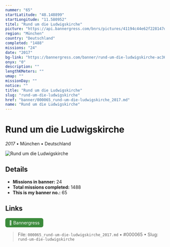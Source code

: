 ```yaml
---
nummer: "65"
startLatitude: "48.148899"
startLongitude: "11.580952"
titel: "Rund um die Ludwigskirche"
picture: "https://api.bannergress.com/bnrs/pictures/41194c44e62f228147d66dbcb6a8e51b"
region: "München"
country: "Deutschland"
completed: "1488"
missions: "24"
date: "2017"
bg-link: "https://bannergress.com/banner/rund-um-die-ludwigskirche-ac36"
onyx: "0"
description: ""
lengthKMeters: ""
umap: ""
missionDay: ""
notice: ""
title: "Rund um die Ludwigskirche"
slug: "rund-um-die-ludwigskirche"
href: "banner/000065_rund-um-die-ludwigskirche_2017.md"
name: "Rund um die Ludwigskirche"
---
```

# Rund um die Ludwigskirche

*2017* • München • Deutschland

![Rund um die Ludwigskirche](https://api.bannergress.com/bnrs/pictures/41194c44e62f228147d66dbcb6a8e51b)



## Details

- **Missions in banner:** 24
- **Total missions completed:** 1488
- **This is my banner no.:** 65





## Links
<a href="https://bannergress.com/banner/rund-um-die-ludwigskirche-ac36" target="_blank" style="display:inline-block;margin-right:8px;padding:6px 12px;background:#3c8b3c;color:#fff;text-decoration:none;border-radius:6px;">🔗 Bannergress</a>



> File: `000065_rund-um-die-ludwigskirche_2017.md` • #000065 • Slug: `rund-um-die-ludwigskirche`
